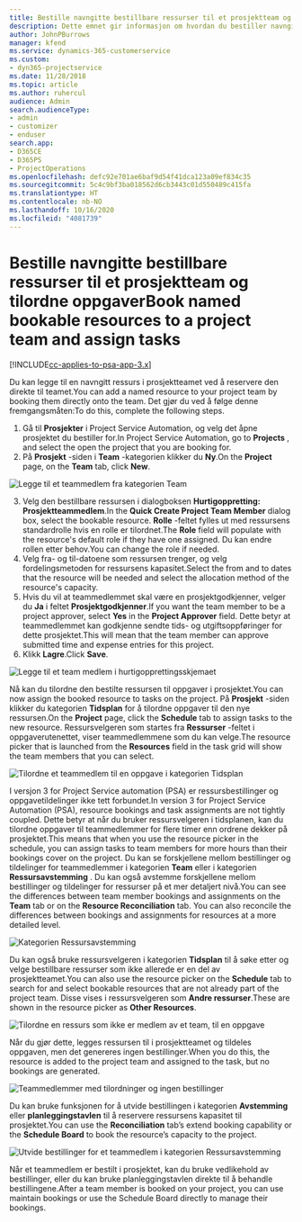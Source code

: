 ```yaml
---
title: Bestille navngitte bestillbare ressurser til et prosjektteam og tilordne oppgaver
description: Dette emnet gir informasjon om hvordan du bestiller navngitte ressurser for prosjektteam og tilordner dem til oppgaver.
author: JohnPBurrows
manager: kfend
ms.service: dynamics-365-customerservice
ms.custom:
- dyn365-projectservice
ms.date: 11/28/2018
ms.topic: article
ms.author: ruhercul
audience: Admin
search.audienceType:
- admin
- customizer
- enduser
search.app:
- D365CE
- D365PS
- ProjectOperations
ms.openlocfilehash: defc92e701ae6baf9d54f41dca123a09ef834c35
ms.sourcegitcommit: 5c4c9bf3ba018562d6cb3443c01d550489c415fa
ms.translationtype: HT
ms.contentlocale: nb-NO
ms.lasthandoff: 10/16/2020
ms.locfileid: "4081739"
---
```

# <a name="book-named-bookable-resources-to-a-project-team-and-assign-tasks"></a><span data-ttu-id="3d86e-103">Bestille navngitte bestillbare ressurser til et prosjektteam og tilordne oppgaver</span><span class="sxs-lookup"><span data-stu-id="3d86e-103">Book named bookable resources to a project team and assign tasks</span></span> 

[!INCLUDE[cc-applies-to-psa-app-3.x](../includes/cc-applies-to-psa-app-3x.md)]

<span data-ttu-id="3d86e-104">Du kan legge til en navngitt ressurs i prosjektteamet ved å reservere den direkte til teamet.</span><span class="sxs-lookup"><span data-stu-id="3d86e-104">You can  add a named resource to your project team by booking them directly onto the team.</span></span> <span data-ttu-id="3d86e-105">Det gjør du ved å følge denne fremgangsmåten:</span><span class="sxs-lookup"><span data-stu-id="3d86e-105">To do this, complete the following steps.</span></span>

1. <span data-ttu-id="3d86e-106">Gå til **Prosjekter** i Project Service Automation, og velg det åpne prosjektet du bestiller for.</span><span class="sxs-lookup"><span data-stu-id="3d86e-106">In  Project Service Automation, go to **Projects** , and select the open the project that you are booking for.</span></span>
2. <span data-ttu-id="3d86e-107">På **Prosjekt** -siden i **Team** -kategorien klikker du **Ny**.</span><span class="sxs-lookup"><span data-stu-id="3d86e-107">On the **Project** page, on the **Team** tab, click **New**.</span></span> 

![Legge til et teammedlem fra kategorien Team](media/RM-how-to-1.png)

3. <span data-ttu-id="3d86e-109">Velg den bestillbare ressursen i dialogboksen **Hurtigoppretting: Prosjektteammedlem**.</span><span class="sxs-lookup"><span data-stu-id="3d86e-109">In the **Quick Create Project Team Member** dialog box, select the bookable resource.</span></span> <span data-ttu-id="3d86e-110">**Rolle** -feltet fylles ut med ressursens standardrolle hvis en rolle er tilordnet.</span><span class="sxs-lookup"><span data-stu-id="3d86e-110">The **Role** field will populate with the resource's default role if they have one assigned.</span></span> <span data-ttu-id="3d86e-111">Du kan endre rollen etter behov.</span><span class="sxs-lookup"><span data-stu-id="3d86e-111">You can change the role if needed.</span></span> 
4. <span data-ttu-id="3d86e-112">Velg fra- og til-datoene som ressursen trenger, og velg fordelingsmetoden for ressursens kapasitet.</span><span class="sxs-lookup"><span data-stu-id="3d86e-112">Select the from and to dates that the resource will be needed and select the allocation method of the resource's capacity.</span></span> 
5. <span data-ttu-id="3d86e-113">Hvis du vil at teammedlemmet skal være en prosjektgodkjenner, velger du **Ja** i feltet **Prosjektgodkjenner**.</span><span class="sxs-lookup"><span data-stu-id="3d86e-113">If you want the team member to be a project approver, select **Yes** in the **Project Approver** field.</span></span> <span data-ttu-id="3d86e-114">Dette betyr at teammedlemmet kan godkjenne sendte tids- og utgiftsoppføringer for dette prosjektet.</span><span class="sxs-lookup"><span data-stu-id="3d86e-114">This will mean that the team member can approve submitted time and expense entries for this project.</span></span> 
6. <span data-ttu-id="3d86e-115">Klikk **Lagre**.</span><span class="sxs-lookup"><span data-stu-id="3d86e-115">Click **Save**.</span></span>

![Legge til et team medlem i hurtigopprettingsskjemaet](media/RM-how-to-2.png)


<span data-ttu-id="3d86e-117">Nå kan du tilordne den bestilte ressursen til oppgaver i prosjektet.</span><span class="sxs-lookup"><span data-stu-id="3d86e-117">You can now assign the booked resource to tasks on the project.</span></span> <span data-ttu-id="3d86e-118">På **Prosjekt** -siden klikker du kategorien **Tidsplan** for å tilordne oppgaver til den nye ressursen.</span><span class="sxs-lookup"><span data-stu-id="3d86e-118">On the **Project** page, click the **Schedule** tab to assign tasks to the new resource.</span></span> <span data-ttu-id="3d86e-119">Ressursvelgeren som startes fra **Ressurser** -feltet i oppgaverutenettet, viser teammedlemmene som du kan velge.</span><span class="sxs-lookup"><span data-stu-id="3d86e-119">The resource picker that is launched from the **Resources** field in the task grid will show the team members that you can select.</span></span>

![Tilordne et teammedlem til en oppgave i kategorien Tidsplan](media/RM-how-to-3.png)

<span data-ttu-id="3d86e-121">I versjon 3 for Project Service automation (PSA) er ressursbestillinger og oppgavetildelinger ikke tett forbundet.</span><span class="sxs-lookup"><span data-stu-id="3d86e-121">In version 3 for Project Service Automation (PSA), resource bookings and task assignments are not tightly coupled.</span></span> <span data-ttu-id="3d86e-122">Dette betyr at når du bruker ressursvelgeren i tidsplanen, kan du tilordne oppgaver til teammedlemmer for flere timer enn ordrene dekker på prosjektet.</span><span class="sxs-lookup"><span data-stu-id="3d86e-122">This means that when you use the resource picker in the schedule, you can assign tasks to team members for more hours than their bookings cover on the project.</span></span>
<span data-ttu-id="3d86e-123">Du kan se forskjellene mellom bestillinger og tildelinger for teammedlemmer i kategorien **Team** eller i kategorien **Ressursavstemming** . Du kan også avstemme forskjellene mellom bestillinger og tildelinger for ressurser på et mer detaljert nivå.</span><span class="sxs-lookup"><span data-stu-id="3d86e-123">You can see the differences between team member bookings and assignments on the **Team** tab or on the **Resource Reconciliation** tab. You can also reconcile the differences between bookings and assignments for resources at a more detailed level.</span></span>

![Kategorien Ressursavstemming](media/RM-how-to-4.png)

<span data-ttu-id="3d86e-125">Du kan også bruke ressursvelgeren i kategorien **Tidsplan** til å søke etter og velge bestillbare ressurser som ikke allerede er en del av prosjektteamet.</span><span class="sxs-lookup"><span data-stu-id="3d86e-125">You can also use the resource picker on the **Schedule** tab to search for and select bookable resources that are not already part of the project team.</span></span> <span data-ttu-id="3d86e-126">Disse vises i ressursvelgeren som **Andre ressurser**.</span><span class="sxs-lookup"><span data-stu-id="3d86e-126">These are shown in the resource picker as **Other Resources**.</span></span>

![Tilordne en ressurs som ikke er medlem av et team, til en oppgave](media/RM-how-to-5.png)

<span data-ttu-id="3d86e-128">Når du gjør dette, legges ressursen til i prosjektteamet og tildeles oppgaven, men det genereres ingen bestillinger.</span><span class="sxs-lookup"><span data-stu-id="3d86e-128">When you do this, the resource is added to the project team and assigned to the task, but no bookings are generated.</span></span>

![Teammedlemmer med tilordninger og ingen bestillinger](media/RM-how-to-6.png)

<span data-ttu-id="3d86e-130">Du kan bruke funksjonen for å utvide bestillingen i kategorien **Avstemming** eller **planleggingstavlen** til å reservere ressursens kapasitet til prosjektet.</span><span class="sxs-lookup"><span data-stu-id="3d86e-130">You can use the **Reconciliation** tab’s extend booking capability or the **Schedule Board** to book the resource’s capacity to the project.</span></span>

![Utvide bestillinger for et teammedlem i kategorien Ressursavstemming](media/RM-how-to-7.png)

<span data-ttu-id="3d86e-132">Når et teammedlem er bestilt i prosjektet, kan du bruke vedlikehold av bestillinger, eller du kan bruke planleggingstavlen direkte til å behandle bestillingene.</span><span class="sxs-lookup"><span data-stu-id="3d86e-132">After a team member is booked on your project, you can use maintain bookings or use the Schedule Board directly to manage their bookings.</span></span>
